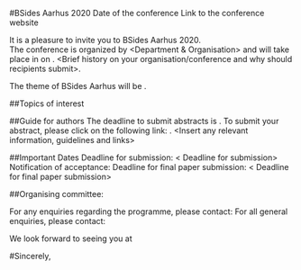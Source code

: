 #BSides Aarhus 2020
Date of the conference
Link to the conference website

It is a pleasure to invite you to BSides Aarhus 2020.  
The conference is organized by <Department & Organisation> and will take place in <Location> on <Conference Dates>.
<Brief history on your organisation/conference and why should recipients submit>.

The theme of BSides Aarhus will be <Conference Theme>.

##Topics of interest
<List of Topics>

##Guide for authors
The deadline to submit abstracts is <Submission Deadline>.
To submit your abstract, please click on the following link: <Link to the abstract management system log in page or online form>.
<Insert any relevant information, guidelines and links>

##Important Dates
Deadline for submission: < Deadline for submission>
Notification of acceptance: <Date of Notification of acceptance>
Deadline for final paper submission: < Deadline for final paper submission>

##Organising committee:
<Roles and names of the organising committee>

For any enquiries regarding the programme, please contact: <Email Address>
For all general enquiries, please contact: <Email Address>

We look forward to seeing you at <Conference Name>

#Sincerely,
<Name of the Chair>
